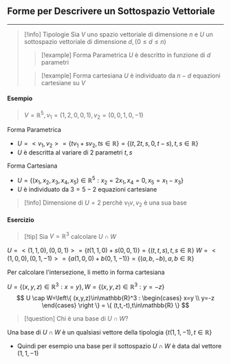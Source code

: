 ## Forme per Descrivere un Sottospazio Vettoriale
---

>[!info] Tipologie
>Sia $V$ uno spazio vettoriale di dimensione $n$ e $U$ un sottospazio vettoriale di dimensione $d,(0\leq d\leq n)$
>>[!example] Forma Parametrica
>>$U$ è descritto in funzione di $d$ parametri
>
>>[!example] Forma cartesiana
>>$U$ è individuato da $n-d$ equazioni cartesiane su $V$

#### Esempio
>$V=\mathbb{R}^5, v_{1}=(1,2,0,0,1),v_{2}=(0,0,1,0,-1)$

Forma Parametrica
- $U= <v_{1},v_{2}> =\{ tv_{1}+sv_{2}, ts \in\mathbb{R} \}= \{ (t,2t,s,0,t-s), t,s\in \mathbb{R} \}$
- $U$ è descritta al variare di 2 parametri $t,s$

Forma Cartesiana
- $U=\{ (x_{1},x_{2},x_{3},x_{4},x_{5})\in \mathbb{R}^5:x_{2}=2x_{1},x_{4}=0,x_{5}=x_{1}-x_{3} \}$
- $U$ è individuato da $3=5-2$ equazioni cartesiane

>[!info] Dimensione di $U = 2$ perchè $v_{1}v,v_{2}$  è una sua base

#### Esercizio
>[!tip] Sia $V=\mathbb{R}^3$ calcolare $U \cap W$

$U = <(1,1,0),(0,0,1)> =\{ t(1,1,0)+s(0,0,1) \}=\{ (t,t,s), t,s \in\mathbb{R} \}$
$W= <(1,0,0),(0,1,-1)> =\{ a(1,0,0)+b(0,1,-1) \}=\{ (a,b,-b), a,b\in\mathbb{R} \}$

Per calcolare l'intersezione, li metto in forma cartesiana

$U=\{ (x,y,z)\in\mathbb{R}^3 :x=y\}, W=\{ (x,y,z)\in\mathbb{R}^3:y=-z \}$
$$
U \cap W=\left\{ (x,y,z)\in\mathbb{R}^3 :
\begin{cases}
x=y \\
y=-z
\end{cases} \right \} = \{ (t,t,-t),t\in\mathbb{R} \}
$$

>[!question] Chi è una base di $U\cap W$?

Una base di $U \cap W$ è un qualsiasi vettore della tipologia $\{ t(1,1,-1), t\in\mathbb{R} \}$
- Quindi per esempio una base per il sottospazio $U \cap W$ è data dal vettore $(1,1,-1)$
